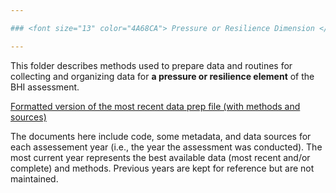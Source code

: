 ```yaml
---

### <font size="13" color="4A68CA"> Pressure or Resilience Dimension </font> <br/>

---
```


This folder describes methods used to prepare data and routines for collecting and organizing data for **a pressure or resilience element** of the BHI assessment.

[Formatted version of the most recent data prep file (with methods and sources)](https://github.com/OHI-Baltic/bhi-prep/tree/master/prep/PRSS/climate_change/v2021/climate_change_prep.md)

The documents here include code, some metadata, and data sources for each assessement year (i.e., the year the assessment was conducted). The most current year represents the best available data (most recent and/or complete) and methods. Previous years are kept for reference but are not maintained.
